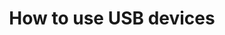 ---
lang: en
layout: doc
permalink: /doc/how-to-use-usb-devices/
redirect_from:
- /doc/usb-devices/
- /doc/usb/
redirect_to: https://qubes-doc-rst.readthedocs.io/en/latest/user/how-to-guides/how-to-use-usb-devices.html
ref: 195
title: How to use USB devices
---